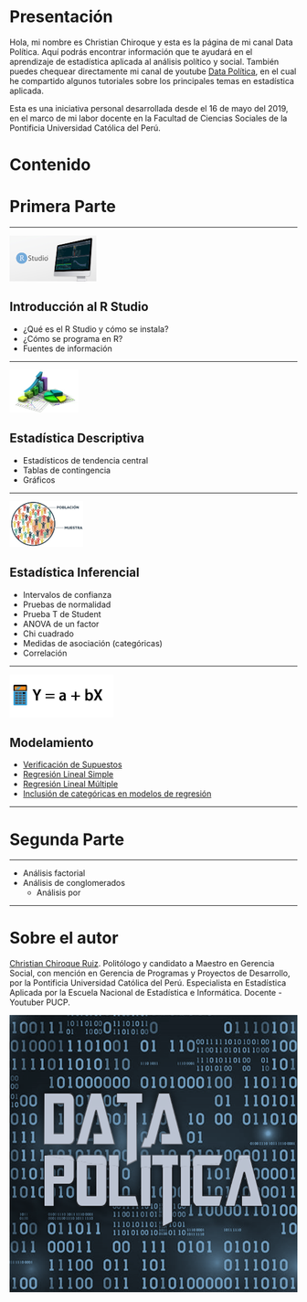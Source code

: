 # Presentación
Hola, mi nombre es Christian Chiroque y esta es la página de mi canal Data Política. Aquí podrás encontrar información que te ayudará en el aprendizaje de estadística aplicada al análisis político y social. También puedes chequear directamente mi canal de youtube [Data Política](https://www.youtube.com/channel/UCjsP5ejsSyUchRl2oA96J3A), en el cual he compartido algunos tutoriales sobre los principales temas en estadística aplicada. 

Esta es una iniciativa personal desarrollada desde el 16 de mayo del 2019, en el marco de mi labor docente en la Facultad de Ciencias Sociales de la Pontificia Universidad Católica del Perú.



# Contenido

# Primera Parte

_______________________________________________________________________________________________________________________________________

![Image](images/intro.png)

## Introducción al R Studio

- ¿Qué es el R Studio y cómo se instala?
- ¿Cómo se programa en R?
- Fuentes de información

_______________________________________________________________________________________________________________________________________
![Image](images/descriptiva.png)

## Estadística Descriptiva

- Estadísticos de tendencia central
- Tablas de contingencia
- Gráficos

_______________________________________________________________________________________________________________________________________
![Image](images/inferencial.png)

## Estadística Inferencial

- Intervalos de confianza 
- Pruebas de normalidad
- Prueba T de Student
- ANOVA de un factor
- Chi cuadrado
- Medidas de asociación (categóricas)
- Correlación

_______________________________________________________________________________________________________________________________________

![Image](images/regresion.png)
## Modelamiento

- [Verificación de Supuestos](https://datapolitica.github.io/Prueba1)
- [Regresión Lineal Simple](https://datapolitica.github.io/salidas/regresion_lineal_simple.html)
- [Regresión Lineal Múltiple](https://datapolitica.github.io/salidas/regresion_lineal_multiple.html)
- [Inclusión de categóricas en modelos de regresión](https://datapolitica.github.io/salidas/regresion_categoricas.html)

_______________________________________________________________________________________________________________________________________

# Segunda Parte
_______________________________________________________________________________________________________________________________________

- Análisis factorial
- Análisis de conglomerados
  - Análisis por 

_______________________________________________________________________________________________________________________________________
# Sobre el autor

[Christian Chiroque Ruiz](https://www.linkedin.com/in/christianchr/). Politólogo y candidato a Maestro en Gerencia Social, con mención en Gerencia de Programas y Proyectos de Desarrollo, por la Pontificia Universidad Católica del Perú. Especialista en Estadística Aplicada por la Escuela Nacional de Estadística e Informática. Docente - Youtuber PUCP.


![Image](images/logo.png)
